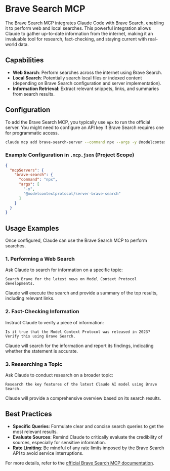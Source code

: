 
# Brave Search MCP

The Brave Search MCP integrates Claude Code with Brave Search, enabling it to perform web and local searches. This powerful integration allows Claude to gather up-to-date information from the internet, making it an invaluable tool for research, fact-checking, and staying current with real-world data.

## Capabilities

*   **Web Search**: Perform searches across the internet using Brave Search.
*   **Local Search**: Potentially search local files or indexed content (depending on Brave Search configuration and server implementation).
*   **Information Retrieval**: Extract relevant snippets, links, and summaries from search results.

## Configuration

To add the Brave Search MCP, you typically use `npx` to run the official server. You might need to configure an API key if Brave Search requires one for programmatic access.

```bash
claude mcp add brave-search-server --command npx --args -y @modelcontextprotocol/server-brave-search
```

### Example Configuration in `.mcp.json` (Project Scope)

```json
{
  "mcpServers": {
    "brave-search": {
      "command": "npx",
      "args": [
        "-y",
        "@modelcontextprotocol/server-brave-search"
      ]
    }
  }
}
```

## Usage Examples

Once configured, Claude can use the Brave Search MCP to perform searches.

### 1. Performing a Web Search

Ask Claude to search for information on a specific topic:

```
Search Brave for the latest news on Model Context Protocol developments.
```

Claude will execute the search and provide a summary of the top results, including relevant links.

### 2. Fact-Checking Information

Instruct Claude to verify a piece of information:

```
Is it true that the Model Context Protocol was released in 2023? Verify this using Brave Search.
```

Claude will search for the information and report its findings, indicating whether the statement is accurate.

### 3. Researching a Topic

Ask Claude to conduct research on a broader topic:

```
Research the key features of the latest Claude AI model using Brave Search.
```

Claude will provide a comprehensive overview based on its search results.

## Best Practices

*   **Specific Queries**: Formulate clear and concise search queries to get the most relevant results.
*   **Evaluate Sources**: Remind Claude to critically evaluate the credibility of sources, especially for sensitive information.
*   **Rate Limiting**: Be mindful of any rate limits imposed by the Brave Search API to avoid service interruptions.

For more details, refer to the [official Brave Search MCP documentation](https://modelcontextprotocol.io/examples/brave-search).


